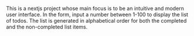 This is a nextjs project whose main focus is to be an intuitive and modern user interface.
In the form, input a number between 1-100 to display the list of todos.
The list is generated in alphabetical order for both the completed and the non-completed list items.
